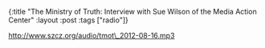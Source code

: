 {:title "The Ministry of Truth: Interview with Sue Wilson of the Media Action Center"
:layout :post
:tags  ["radio"]}

<http://www.szcz.org/audio/tmot\_2012-08-16.mp3>

